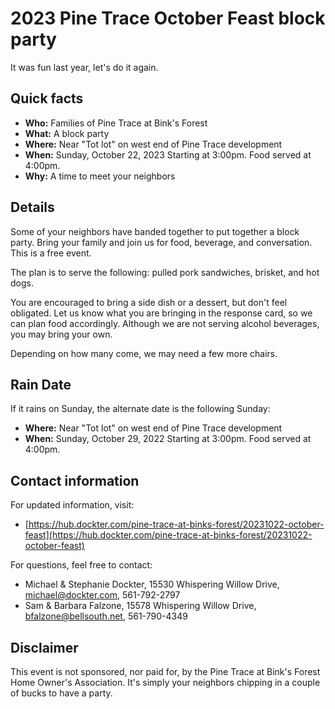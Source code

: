 # 2023 Pine Trace October Feast block party

It was fun last year, let's do it again.

## Quick facts

- **Who:** Families of Pine Trace at Bink's Forest
- **What:** A block party
- **Where:** Near "Tot lot" on west end of Pine Trace development
- **When:** Sunday, October 22, 2023 Starting at 3:00pm.  Food served at 4:00pm.
- **Why:** A time to meet your neighbors

## Details

Some of your neighbors have banded together to put together a block party.
Bring your family and join us for food, beverage, and conversation.
This is a free event.

The plan is to serve the following: pulled pork sandwiches, brisket, and hot dogs.

You are encouraged to bring a side dish or a dessert, but don't feel obligated.
Let us know what you are bringing in the response card, so we can plan food accordingly.
Although we are not serving alcohol beverages, you may bring your own.

Depending on how many come, we may need a few more chairs.

## Rain Date

If it rains on Sunday, the alternate date is the following Sunday:

- **Where:** Near "Tot lot" on west end of Pine Trace development
- **When:** Sunday, October 29, 2022 Starting at 3:00pm.  Food served at 4:00pm.

## Contact information

For updated information, visit:

- [https://hub.dockter.com/pine-trace-at-binks-forest/20231022-october-feast](https://hub.dockter.com/pine-trace-at-binks-forest/20231022-october-feast)

For questions, feel free to contact:

- Michael & Stephanie Dockter, 15530 Whispering Willow Drive, michael@dockter.com, 561-792-2797
- Sam & Barbara Falzone, 15578 Whispering Willow Drive, bfalzone@bellsouth.net, 561-790-4349

## Disclaimer

This event is not sponsored, nor paid for, by the Pine Trace at Bink's Forest Home Owner's Association.
It's simply your neighbors chipping in a couple of bucks to have a party.
